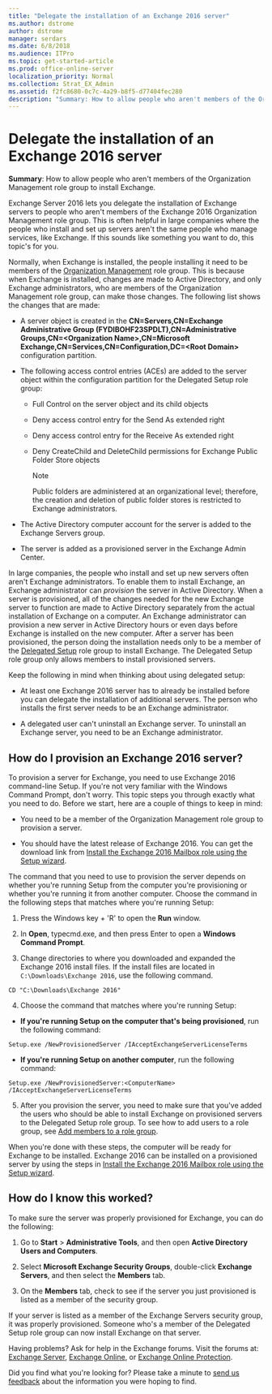 ```yaml
---
title: "Delegate the installation of an Exchange 2016 server"
ms.author: dstrome
author: dstrome
manager: serdars
ms.date: 6/8/2018
ms.audience: ITPro
ms.topic: get-started-article
ms.prod: office-online-server
localization_priority: Normal
ms.collection: Strat_EX_Admin
ms.assetid: f2fc8680-0c7c-4a29-b8f5-d77404fec280
description: "Summary: How to allow people who aren't members of the Organization Management role group to install Exchange."
---
```


# Delegate the installation of an Exchange 2016 server

 **Summary**: How to allow people who aren't members of the Organization Management role group to install Exchange.
  
Exchange Server 2016 lets you delegate the installation of Exchange servers to people who aren't members of the Exchange 2016 Organization Management role group. This is often helpful in large companies where the people who install and set up servers aren't the same people who manage services, like Exchange. If this sounds like something you want to do, this topic's for you.
  
Normally, when Exchange is installed, the people installing it need to be members of the [Organization Management](http://technet.microsoft.com/library/0bfd21c1-86ac-4369-86b7-aeba386741c8.aspx) role group. This is because when Exchange is installed, changes are made to Active Directory, and only Exchange administrators, who are members of the Organization Management role group, can make those changes. The following list shows the changes that are made: 
  
- A server object is created in the **CN=Servers,CN=Exchange Administrative Group (FYDIBOHF23SPDLT),CN=Administrative Groups,CN=\<Organization Name\>,CN=Microsoft Exchange,CN=Services,CN=Configuration,DC=\<Root Domain\>** configuration partition. 
    
- The following access control entries (ACEs) are added to the server object within the configuration partition for the Delegated Setup role group:
    
  - Full Control on the server object and its child objects
    
  - Deny access control entry for the Send As extended right
    
  - Deny access control entry for the Receive As extended right
    
  - Deny CreateChild and DeleteChild permissions for Exchange Public Folder Store objects
    
    > [!NOTE]
    > Public folders are administered at an organizational level; therefore, the creation and deletion of public folder stores is restricted to Exchange administrators. 
  
- The Active Directory computer account for the server is added to the Exchange Servers group.
    
- The server is added as a provisioned server in the Exchange Admin Center.
    
In large companies, the people who install and set up new servers often aren't Exchange administrators. To enable them to install Exchange, an Exchange administrator can  *provision*  the server in Active Directory. When a server is provisioned, all of the changes needed for the new Exchange server to function are made to Active Directory separately from the actual installation of Exchange on a computer. An Exchange administrator can provision a new server in Active Directory hours or even days before Exchange is installed on the new computer. After a server has been provisioned, the person doing the installation needs only to be a member of the [Delegated Setup](http://technet.microsoft.com/library/49362059-e53f-4135-ad2b-9edfbfff9a1e.aspx) role group to install Exchange. The Delegated Setup role group only allows members to install provisioned servers. 
  
Keep the following in mind when thinking about using delegated setup:
  
- At least one Exchange 2016 server has to already be installed before you can delegate the installation of additional servers. The person who installs the first server needs to be an Exchange administrator.
    
- A delegated user can't uninstall an Exchange server. To uninstall an Exchange server, you need to be an Exchange administrator.
    
## How do I provision an Exchange 2016 server?

To provision a server for Exchange, you need to use Exchange 2016 command-line Setup. If you're not very familiar with the Windows Command Prompt, don't worry. This topic steps you through exactly what you need to do. Before we start, here are a couple of things to keep in mind:
  
- You need to be a member of the Organization Management role group to provision a server.
    
- You should have the latest release of Exchange 2016. You can get the download link from [Install the Exchange 2016 Mailbox role using the Setup wizard](install-mailbox-role.md).
    
The command that you need to use to provision the server depends on whether you're running Setup from the computer you're provisioning or whether you're running it from another computer. Choose the command in the following steps that matches where you're running Setup:
  
1. Press the Windows key + 'R' to open the **Run** window. 
    
2. In **Open**, typecmd.exe, and then press Enter to open a **Windows Command Prompt**.
    
3. Change directories to where you downloaded and expanded the Exchange 2016 install files. If the install files are located in  `C:\Downloads\Exchange 2016`, use the following command.
    
  ```
  CD "C:\Downloads\Exchange 2016"
  ```

4. Choose the command that matches where you're running Setup:
    
  - **If you're running Setup on the computer that's being provisioned**, run the following command:
    
  ```
  Setup.exe /NewProvisionedServer /IAcceptExchangeServerLicenseTerms
  ```

  - **If you're running Setup on another computer**, run the following command:
    
  ```
  Setup.exe /NewProvisionedServer:<ComputerName> /IAcceptExchangeServerLicenseTerms
  ```

5. After you provision the server, you need to make sure that you've added the users who should be able to install Exchange on provisioned servers to the Delegated Setup role group. To see how to add users to a role group, see [Add members to a role group](../../permissions/role-group-members.md#add).
    
When you're done with these steps, the computer will be ready for Exchange to be installed. Exchange 2016 can be installed on a provisioned server by using the steps in [Install the Exchange 2016 Mailbox role using the Setup wizard](install-mailbox-role.md).
  
## How do I know this worked?

To make sure the server was properly provisioned for Exchange, you can do the following:
  
1. Go to **Start** \> **Administrative Tools**, and then open **Active Directory Users and Computers**.
    
2. Select **Microsoft Exchange Security Groups**, double-click **Exchange Servers**, and then select the **Members** tab. 
    
3. On the **Members** tab, check to see if the server you just provisioned is listed as a member of the security group. 
    
If your server is listed as a member of the Exchange Servers security group, it was properly provisioned. Someone who's a member of the Delegated Setup role group can now install Exchange on that server.
  
Having problems? Ask for help in the Exchange forums. Visit the forums at: [Exchange Server](https://go.microsoft.com/fwlink/p/?linkId=60612), [Exchange Online](https://go.microsoft.com/fwlink/p/?linkId=267542), or [Exchange Online Protection](https://go.microsoft.com/fwlink/p/?linkId=285351).
  
Did you find what you're looking for? Please take a minute to [send us feedback](mailto:ExchangeHelpFeedback@microsoft.com&amp;subject=Exchange%202016%20help%20feedback&amp;Body=Thanks%20for%20taking%20the%20time%20to%20send%20us%20feedback!%20We%20strive%20to%20respond%20to%20every%20message%20we%20receive,%20even%20though%20it%20might%20take%20us%20a%20while.%20Let%20us%20know%20what%20you%20think%20about%20Exchange%20content:%20What%20are%20we%20doing%20right%3F%20How%20can%20we%20make%20help%20better%3F%0APlease%20note%20that%20we're%20unable%20to%20respond%20to%20requests%20for%20support%20submitted%20via%20this%20email%20address.%20If%20you%20need%20help,%20please%20contact%20Exchange%20Server%20support%20at%20http://go.microsoft.com/fwlink/p/%3FLinkId=402506.%0AThanks!%0AThe%20Exchange%20Server%20Content%20Publishing%20team) about the information you were hoping to find. 
  

